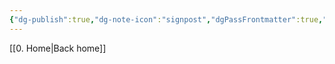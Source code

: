 ```yaml
---
{"dg-publish":true,"dg-note-icon":"signpost","dgPassFrontmatter":true,"noteIcon":"signpost","permalink":"/10-tags/torre-de-babel/","created":"2025-10-14T18:15:36.296+01:00","updated":"2025-10-21T20:01:36.509+01:00"}
---
```


[[0. Home\|Back home]]